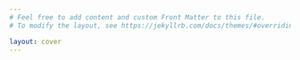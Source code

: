```yaml
---
# Feel free to add content and custom Front Matter to this file.
# To modify the layout, see https://jekyllrb.com/docs/themes/#overriding-theme-defaults

layout: cover
---
```

